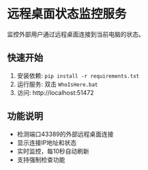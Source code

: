 # 远程桌面状态监控服务

监控外部用户通过远程桌面连接到当前电脑的状态。

## 快速开始

1. 安装依赖: `pip install -r requirements.txt`
2. 运行服务: 双击 `WhoIsHere.bat`
3. 访问: http://localhost:51472

## 功能说明

- 检测端口43389的外部远程桌面连接
- 显示连接IP地址和状态
- 实时监控，每10秒自动刷新
- 支持强制检查功能
